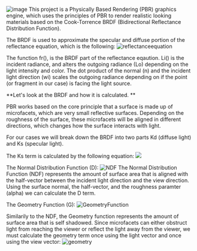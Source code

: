 ![image](https://github.com/user-attachments/assets/2487d8aa-be19-48bf-8af3-130bdca4ac52)
This project is a Physically Based Rendering (PBR) graphics engine, which uses the principles of PBR to render realistic looking materials based on the Cook-Torrence BRDF (Bidirectional Reflectance Distribution Function). 

The BRDF is used to approximate the specular and diffuse portion of the reflectance equation, which is the following: 
![reflectanceequation](https://github.com/user-attachments/assets/bfdfce54-9964-46cc-91cd-63f23084aa3e)


The function fr(), is the BRDF part of the reflectance eqaution. Li() is the incident radiance, and alters the outgoing radiance (Lo) depending on the light intensity and color. The dot product of the normal (n) and the incident light direction (wi) scales the outgoing radiance depending on if the point (or fragment in our case) is facing the light source.


**Let's look at the BRDF and how it is calculated. **

PBR works based on the core principle that a surface is made up of microfacets, which are very small reflective surfaces. Depending on the roughness of the surface, these microfacets will be aligned in different directions, which changes how the surface interacts with light.

For our cases we will break down the BRDF into two parts Kd (diffuse light) and Ks (specular light).

The Ks term is calculated by the following equation:
<img  src = "https://github.com/user-attachments/assets/0a21ffb4-076a-43d7-9670-40fdd7585f11"/>

The Normal Distribution Function (D):
![NDF](https://github.com/user-attachments/assets/146f2fcc-be42-430c-85ca-c1997485158f)
The Normal Distribution Function (NDF) represents the amount of surface area that is aligned with the half-vector between the incident light direction and the view direction. Using the surface normal, the half-vector, and the roughness paramter (alpha) we can calculate the D term. 

The Geometry Function (G):
![GeometryFunction](https://github.com/user-attachments/assets/35ad338f-1b4d-4e61-8cee-c5360fff71d9)

Similarily to the NDF, the Geometry function represents the amount of surface area that is self shadowed. Since microfacets can either obstruct light from reaching the viewer or reflect the light away from the viewer, we must calculate the geometry term once using the light vector and once using the view vector:
![geometry](https://github.com/user-attachments/assets/686105c7-72d9-4592-9572-3e4b8507d53f)



